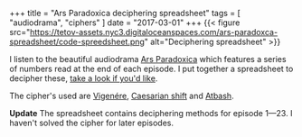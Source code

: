 +++
title = "Ars Paradoxica deciphering spreadsheet"
tags = [ "audiodrama", "ciphers" ]
date = "2017-03-01"
+++
{{< figure src="https://tetov-assets.nyc3.digitaloceanspaces.com/ars-paradoxca-spreadsheet/code-spreedsheet.png" alt="Deciphering spreadsheet" >}}

I listen to the beautiful audiodrama [Ars Paradoxica](https://arsparadoxica.com/) which features a series of numbers read at the end of each episode. I put together a spreadsheet to decipher these, [take a look if you'd like](https://docs.google.com/spreadsheets/d/1g2tXvxwR4-Oumgf3H3ucRDdE90pUqfZpS65uwsC1dpw/edit?usp=sharing).


The cipher's used are [Vigenére](http://rumkin.com/tools/cipher/vigenere.php), [Caesarian shift](http://rumkin.com/tools/cipher/caesar.php) and [Atbash](http://rumkin.com/tools/cipher/atbash.php).

**Update**
The spreadsheet contains deciphering methods for episode 1&mdash;23. I haven't solved the
cipher for later episodes.
